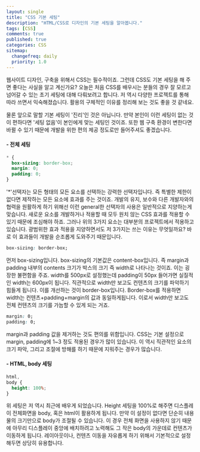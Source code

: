 ```yaml
---
layout: single
title: "CSS 기본 세팅"
description: "HTML/CSS로 디자인의 기본 세팅을 알아봅니다."
tags: [CSS]
comments: true
published: true
categories: CSS
sitemap:
  changefreq: daily
  priority: 1.0
---
```


웹사이트 디자인, 구축을 위해서 CSS는 필수적이죠. 그런데 CSS도 기본 세팅을 해 주면 좋다는 사실을 알고 계신가요? 오늘은 처음 CSS를 배우시는 분들의 경우 잘 모르고 넘어갈 수 있는 초기 세팅에 대해 다뤄보려고 합니다. 저 역시 다양한 프로젝트를 통해 따라 쓰면서 익숙해졌습니다. 활용의 구체적인 이유를 정리해 보는 것도 좋을 것 같네요.

물론 앞으로 말할 기본 세팅이 '진리'인 것은 아닙니다. 만약 본인이 이런 세팅이 없는 것이 편하다면 '세팅 없음'이 본인에게 맞는 세팅인 것이죠. 또한 웹 구축 환경이 변한다면 바뀔 수 있기 때문에 개발을 위한 편의 제공 정도로만 들어주셔도 좋겠습니다.

#### - 전체 세팅

```css
* {
  box-sizing: border-box;
  margin: 0;
  padding: 0;
}
```

'\*'선택자는 모든 형태의 모든 요소를 선택하는 강력한 선택자입니다. 즉 특별한 제한이 없다면 제작하는 모든 요소에 효과를 주는 것이죠. 개발의 유지, 보수와 다른 개발자와의 협력을 원활하게 하기 위해선 이런 general한 선택자의 사용은 일반적으로 지양하는게 맞습니다. 새로운 요소를 개발하거나 적용할 때 모두 원치 않는 CSS 효과를 적용할 수 있기 때문에 조심해야 하죠. 그러나 위의 3가지 요소는 대부분의 프로젝트에서 적용하고 있습니다. 광범위한 효과 적용을 지양하면서도 저 3가지는 쓰는 이유는 무엇일까요? 바로 이 효과들이 개발을 순조롭게 도와주기 때문입니다.

```css
box-sizing: border-box;
```

먼저 box-sizing입니다. box-sizing의 기본값은 content-box입니다. 즉 margin과 padding 내부의 contents 크기가 박스의 크기 즉 width로 나타나는 것이죠. 이는 굉장한 불편함을 주죠. width를 500px로 설정했는데 padding이 50px 들어가면 실질적인 width는 600px이 됩니다. 직관적으로 width만 보고도 컨텐츠의 크기를 파악하기 힘들게 됩니다. 이를 개선하는 것이 border-box입니다. Border-box를 적용하면 width는 컨텐츠+padding+margin의 값과 동일하게됩니다. 이로서 width만 보고도 전체 컨텐츠의 크기를 가늠할 수 있게 되는 거죠.

```css
margin: 0;
padding: 0;
```

margin과 padding 값을 제거하는 것도 편의를 위함입니다. CSS는 기본 설정으로 margin, padding에 1~3 정도 적용된 경우가 많이 있습니다. 이 역시 직관적인 요소의 크기 파악, 그리고 조절에 방해를 하기 때문에 지워주는 경우가 많습니다.

#### - HTML, body 세팅

```css
html,
body {
  height: 100%;
}
```

위 세팅은 저 역시 최근에 배우게 되었습니다. Height 세팅을 100%로 해주면 디스플레이 전체화면을 body, 혹은 html이 활용하게 됩니다. 만약 이 설정이 없다면 단순히 내용물의 크기만으로 body가 조절될 수 있습니다. 이 경우 전체 화면을 사용하지 않기 때문에 아무리 디스플레이 중앙에 배치하려고 노력해도 그 작은 body의 가운데로 컨텐츠가 이동하게 됩니다. 레이아웃이나, 컨텐츠 이동을 자유롭게 하기 위해서 기본적으로 설정해두면 상당히 유용합니다.
